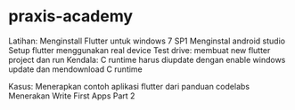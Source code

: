 # praxis-academy

Latihan:
Menginstall Flutter untuk windows 7 SP1
Menginstal android studio
Setup flutter menggunakan real device
Test drive: membuat new flutter project dan run
Kendala: C runtime harus diupdate dengan enable windows update dan mendownload C runtime


Kasus:
Menerapkan contoh aplikasi flutter dari panduan codelabs
Menerakan Write First Apps Part 2
